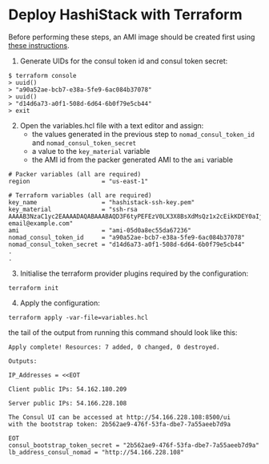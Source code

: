 # Deploy HashiStack with Terraform

Before performing these steps, an AMI image should be created first using [these instructions](https://github.com/chrisadkin/Nomad-HashiStack-Lab/blob/main/documentation/aws/01-build.md).

1. Generate UIDs for the consul token id and consul token secret:
```
$ terraform console
> uuid()
> "a90a52ae-bcb7-e38a-5fe9-6ac084b37078"
> uuid()
> "d14d6a73-a0f1-508d-6d64-6b0f79e5cb44"
> exit
```

2. Open the variables.hcl file with a text editor and assign:
   - the values generated in the previous step to ```nomad_consul_token_id``` and ```nomad_consul_token_secret```
   - a value to the ```key_material``` variable
   - the AMI id from the packer generated AMI to the ```ami``` variable
```
# Packer variables (all are required)
region                    = "us-east-1"

# Terraform variables (all are required)
key_name                  = "hashistack-ssh-key.pem"
key_material              = "ssh-rsa AAAAB3NzaC1yc2EAAAADAQABAAABAQD3F6tyPEFEzV0LX3X8BsXdMsQz1x2cEikKDEY0aIj41qgxMCP/iteneqXSIFZBp5vizPvaoIR3Um9xK7PGoW8giupGn+EPuxIA4cDM4vzOqOkiMPhz5XK0whEjkVzTo4+S0puvDZuwIsdiW9mxhJc7tgBNL0cYlWSYVkz4G/fslNfRPW5mYAM49f4fhtxPb5ok4Q2Lg9dPKVHO/Bgeu5woMc7RY0p1ej6D4CKFE6lymSDJpW0YHX/wqE9+cfEauh7xZcG0q9t2ta6F6fmX0agvpFyZo8aFbXeUBr7osSCJNgvavWbM/06niWrOvYX2xwWdhXmXSrbX8ZbabVohBK41 email@example.com"
ami                       = "ami-05d0a8ec55da67236"
nomad_consul_token_id     = "a90a52ae-bcb7-e38a-5fe9-6ac084b37078"
nomad_consul_token_secret = "d14d6a73-a0f1-508d-6d64-6b0f79e5cb44"
.
.
```

3. Initialise the terraform provider plugins required by the configuration:
```
terraform init
```

4. Apply the configuration:
```
terraform apply -var-file=variables.hcl
```
  the tail of the output from running this command should look like this:
```
Apply complete! Resources: 7 added, 0 changed, 0 destroyed.

Outputs:

IP_Addresses = <<EOT

Client public IPs: 54.162.180.209

Server public IPs: 54.166.228.108

The Consul UI can be accessed at http://54.166.228.108:8500/ui
with the bootstrap token: 2b562ae9-476f-53fa-dbe7-7a55aeeb7d9a

EOT
consul_bootstrap_token_secret = "2b562ae9-476f-53fa-dbe7-7a55aeeb7d9a"
lb_address_consul_nomad = "http://54.166.228.108"
```
  

  
